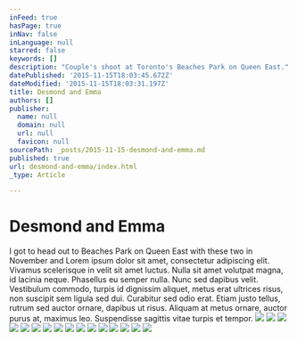 ```yaml
---
inFeed: true
hasPage: true
inNav: false
inLanguage: null
starred: false
keywords: []
description: "Couple's shoot at Toronto's Beaches Park on Queen East."
datePublished: '2015-11-15T18:03:45.672Z'
dateModified: '2015-11-15T18:03:31.197Z'
title: Desmond and Emma
authors: []
publisher:
  name: null
  domain: null
  url: null
  favicon: null
sourcePath: _posts/2015-11-15-desmond-and-emma.md
published: true
url: desmond-and-emma/index.html
_type: Article

---
```

# Desmond and Emma

I got to head out to Beaches Park on Queen East with these two in November and Lorem ipsum dolor sit amet, consectetur adipiscing elit. Vivamus scelerisque in velit sit amet luctus. Nulla sit amet volutpat magna, id lacinia neque. Phasellus eu semper nulla. Nunc sed dapibus velit. Vestibulum commodo, turpis id dignissim aliquet, metus erat ultrices risus, non suscipit sem ligula sed dui. Curabitur sed odio erat. Etiam justo tellus, rutrum sed auctor ornare, dapibus ut risus. Aliquam at metus ornare, auctor purus at, maximus leo. Suspendisse sagittis vitae turpis et tempor.
![](https://the-grid-user-content.s3-us-west-2.amazonaws.com/197f967a-6cec-42d7-be8f-d3760c35d7dc.jpg)
![](https://the-grid-user-content.s3-us-west-2.amazonaws.com/a3096521-3d0c-454b-9f68-f75d2ad192bb.jpg)
![](https://the-grid-user-content.s3-us-west-2.amazonaws.com/c56a3b1d-5ff3-4936-b9da-df261479ebd0.jpg)
![](https://the-grid-user-content.s3-us-west-2.amazonaws.com/bdcdd96d-a1d4-432b-8b5d-42913b777f2d.jpg)
![](https://the-grid-user-content.s3-us-west-2.amazonaws.com/21ba2b96-4397-4116-8492-532915573627.jpg)
![](https://the-grid-user-content.s3-us-west-2.amazonaws.com/8d81779d-29f4-4864-8833-3249ff133af9.jpg)
![](https://the-grid-user-content.s3-us-west-2.amazonaws.com/f34a2d30-fb12-4cb8-b826-4c4790c949ff.jpg)
![](https://the-grid-user-content.s3-us-west-2.amazonaws.com/7bb23d4e-ded1-4bb8-9a23-1dab07a0c589.jpg)
![](https://the-grid-user-content.s3-us-west-2.amazonaws.com/80c6dffd-fafa-47d4-8e4a-0d8454e44913.jpg)
![](https://the-grid-user-content.s3-us-west-2.amazonaws.com/7e0b32f7-e883-4c41-8ee4-565cb460c7d0.jpg)
![](https://the-grid-user-content.s3-us-west-2.amazonaws.com/6d5b852c-9a3c-49c2-ab88-dd8761167ca9.jpg)
![](https://the-grid-user-content.s3-us-west-2.amazonaws.com/f76ce69f-7e41-4615-987b-1c78197251d7.jpg)
![](https://the-grid-user-content.s3-us-west-2.amazonaws.com/82e7b405-def1-4b20-8d0c-8a9438dae995.jpg)
![](https://the-grid-user-content.s3-us-west-2.amazonaws.com/0bca8552-24a9-418d-b014-604fefd3254d.jpg)
![](https://the-grid-user-content.s3-us-west-2.amazonaws.com/93767802-149b-41e2-8103-1bc2bdc06495.jpg)
![](https://the-grid-user-content.s3-us-west-2.amazonaws.com/03b47707-9605-4294-ba67-8324f07c86fa.jpg)